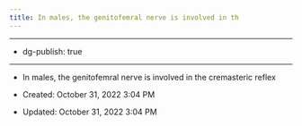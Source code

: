 ```yaml
---
title: In males, the genitofemral nerve is involved in th
---
```


- --

- dg-publish: true

- --

- In males, the genitofemral nerve is involved in the cremasteric reflex

- Created: October 31, 2022 3:04 PM

- Updated: October 31, 2022 3:04 PM
